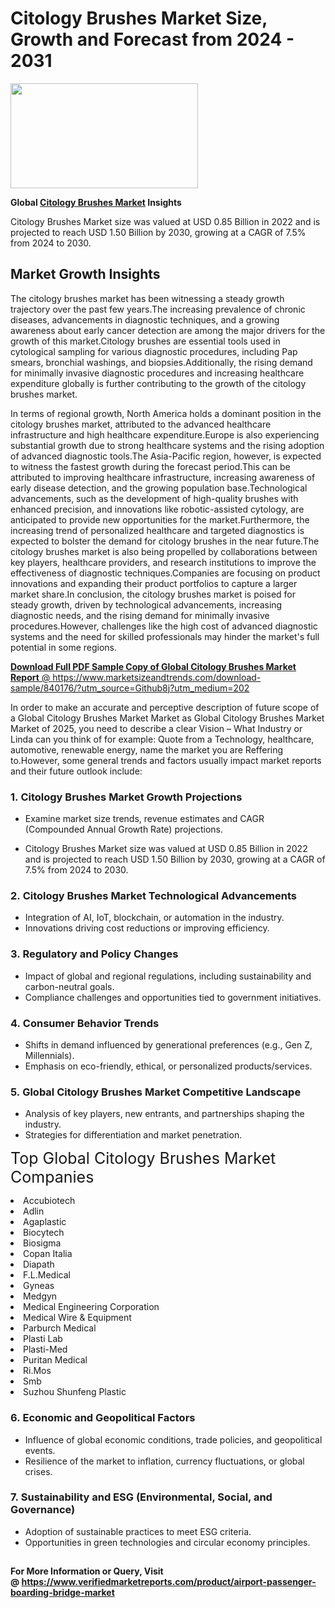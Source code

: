 <H1>Citology Brushes Market Size, Growth and Forecast from 2024 - 2031</H1><img class="aligncenter size-medium wp-image-584254" src="https://thirdeyenews.in/wp-content/uploads/2024/09/Global-Market-Research-300x168.jpeg" alt="" width="300" height="168" /><p><strong>Global&nbsp;<a href="https://www.marketsizeandtrends.com/download-sample/840176/?utm_source=Github8j?utm_medium=202">Citology Brushes Market</a> Insights</strong></p><p>Citology Brushes Market size was valued at USD 0.85 Billion in 2022 and is projected to reach USD 1.50 Billion by 2030, growing at a CAGR of 7.5% from 2024 to 2030.</p><p><h2>Market Growth Insights</h2> <p>The citology brushes market has been witnessing a steady growth trajectory over the past few years.The increasing prevalence of chronic diseases, advancements in diagnostic techniques, and a growing awareness about early cancer detection are among the major drivers for the growth of this market.Citology brushes are essential tools used in cytological sampling for various diagnostic procedures, including Pap smears, bronchial washings, and biopsies.Additionally, the rising demand for minimally invasive diagnostic procedures and increasing healthcare expenditure globally is further contributing to the growth of the citology brushes market.</p> <p><a href="#"></a></p> <p>In terms of regional growth, North America holds a dominant position in the citology brushes market, attributed to the advanced healthcare infrastructure and high healthcare expenditure.Europe is also experiencing substantial growth due to strong healthcare systems and the rising adoption of advanced diagnostic tools.The Asia-Pacific region, however, is expected to witness the fastest growth during the forecast period.This can be attributed to improving healthcare infrastructure, increasing awareness of early disease detection, and the growing population base.Technological advancements, such as the development of high-quality brushes with enhanced precision, and innovations like robotic-assisted cytology, are anticipated to provide new opportunities for the market.Furthermore, the increasing trend of personalized healthcare and targeted diagnostics is expected to bolster the demand for citology brushes in the near future.The citology brushes market is also being propelled by collaborations between key players, healthcare providers, and research institutions to improve the effectiveness of diagnostic techniques.Companies are focusing on product innovations and expanding their product portfolios to capture a larger market share.In conclusion, the citology brushes market is poised for steady growth, driven by technological advancements, increasing diagnostic needs, and the rising demand for minimally invasive procedures.However, challenges like the high cost of advanced diagnostic systems and the need for skilled professionals may hinder the market's full potential in some regions.</p> <p><a href="#"></p><p><span class=""><strong>Download Full PDF Sample Copy of Global Citology Brushes Market Report</strong> @ <a href="https://www.marketsizeandtrends.com/download-sample/840176/?utm_source=Github8j?utm_medium=202" target="_blank">https://www.marketsizeandtrends.com/download-sample/840176/?utm_source=Github8j?utm_medium=202</a></span></p><p>In order to make an accurate and perceptive description of future scope of a Global&nbsp;Citology Brushes Market Market as Global&nbsp;Citology Brushes Market Market of 2025, you need to describe a clear Vision &ndash; What Industry or Linda can you think of for example: Quote from a Technology, healthcare, automotive, renewable energy, name the market you are Reffering to.However, some general trends and factors usually impact market reports and their future outlook include:</p><h3>1.&nbsp;<strong>Citology Brushes Market Growth Projections</strong></h3><ul><li>Examine market size trends, revenue estimates and CAGR (Compounded Annual Growth Rate) projections.</li><li><p>Citology Brushes Market size was valued at USD 0.85 Billion in 2022 and is projected to reach USD 1.50 Billion by 2030, growing at a CAGR of 7.5% from 2024 to 2030.</p></li></ul><h3>2.&nbsp;<strong>Citology Brushes Market Technological Advancements</strong></h3><ul><li>Integration of AI, IoT, blockchain, or automation in the industry.</li><li>Innovations driving cost reductions or improving efficiency.</li></ul><h3>3.&nbsp;<strong>Regulatory and Policy Changes</strong></h3><ul><li>Impact of global and regional regulations, including sustainability and carbon-neutral goals.</li><li>Compliance challenges and opportunities tied to government initiatives.</li></ul><h3>4.&nbsp;<strong>Consumer Behavior Trends</strong></h3><ul><li>Shifts in demand influenced by generational preferences (e.g., Gen Z, Millennials).</li><li>Emphasis on eco-friendly, ethical, or personalized products/services.</li></ul><h3>5.&nbsp;<strong>Global Citology Brushes Market Competitive Landscape</strong></h3><ul><li>Analysis of key players, new entrants, and partnerships shaping the industry.</li><li>Strategies for differentiation and market penetration.</li></ul><p data-pm-slice="1 1 []"><span style="color: inherit; font-family: inherit; font-size: 25px;">Top Global Citology Brushes Market Companies</span></p><div class="" data-test-id=""><p><li> Accubiotech</li><li> Adlin</li><li> Agaplastic</li><li> Biocytech</li><li> Biosigma</li><li> Copan Italia</li><li> Diapath</li><li> F.L.Medical</li><li> Gyneas</li><li> Medgyn</li><li> Medical Engineering Corporation</li><li> Medical Wire & Equipment</li><li> Parburch Medical</li><li> Plasti Lab</li><li> Plasti-Med</li><li> Puritan Medical</li><li> Ri.Mos</li><li> Smb</li><li> Suzhou Shunfeng Plastic</li></p></div><h3>6.&nbsp;<strong>Economic and Geopolitical Factors</strong></h3><ul><li>Influence of global economic conditions, trade policies, and geopolitical events.</li><li>Resilience of the market to inflation, currency fluctuations, or global crises.</li></ul><h3>7.&nbsp;<strong>Sustainability and ESG (Environmental, Social, and Governance)</strong></h3><ul><li>Adoption of sustainable practices to meet ESG criteria.</li><li>Opportunities in green technologies and circular economy principles.</li></ul><h2><strong style="font-size: 14px;">For More Information or Query, Visit @&nbsp;</strong><a style="background-color: #ffffff; font-size: 14px;" href="https://www.marketsizeandtrends.com/report/citology-brushes-market/" target="_blank">https://www.verifiedmarketreports.com/product/airport-passenger-boarding-bridge-market</a></h2>